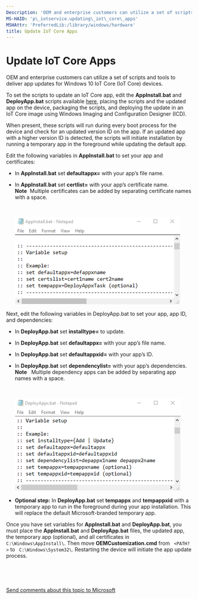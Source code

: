 ```yaml
---
Description: 'OEM and enterprise customers can utilize a set of scripts and tools to deliver app updates for Windows 10 IoT Core (IoT Core) devices.'
MS-HAID: 'p\_iotservice.updating\_iot\_core\_apps'
MSHAttr: 'PreferredLib:/library/windows/hardware'
title: Update IoT Core Apps
---
```


# Update IoT Core Apps


OEM and enterprise customers can utilize a set of scripts and tools to deliver app updates for Windows 10 IoT Core (IoT Core) devices.

To set the scripts to update an IoT Core app, edit the **AppInstall.bat** and **DeployApp.bat** scripts available [here](https://github.com/ms-iot/samples), placing the scripts and the updated app on the device, packaging the scripts, and deploying the update in an IoT Core image using Windows Imaging and Configuration Designer (ICD).

When present, these scripts will run during every boot process for the device and check for an updated version ID on the app. If an updated app with a higher version ID is detected, the scripts will initiate installation by running a temporary app in the foreground while updating the default app.

Edit the following variables in **AppInstall.bat** to set your app and certificates:

-   In **AppInstall.bat** set **defaultappx=** with your app’s file name.
-   In **AppInstall.bat** set **certlist=** with your app’s certificate name.
    **Note**  Multiple certificates can be added by separating certificate names with a space.

     

    ![appinstall.bat screenshot](images/appinstall.png)

Next, edit the following variables in DeployApp.bat to set your app, app ID, and dependencies:

-   In **DeployApp.bat** set **installtype=** to update.
-   In **DeployApp.bat** set **defaultappx=** with your app’s file name.
-   In **DeployApp.bat** set **defaultappxid=** with your app’s ID.
-   In **DeployApp.bat** set **dependencylist=** with your app’s dependencies.
    **Note**   Multiple dependency apps can be added by separating app names with a space.

     

    ![deployappx.bat screenshot](images/deployapp.png)
-   **Optional step:** In **DeployApp.bat** set **tempappx** and **tempappxid** with a temporary app to run in the foreground during your app installation. This will replace the default Microsoft-branded temporary app.

Once you have set variables for **AppInstall.bat** and **DeployApp.bat**, you must place the **AppInstall.bat** and **DeployApp.bat** files, the updated app, the temporary app (optional), and all certificates in ` C:\Windows\AppInstall\`. Then move **OEMCustomization.cmd** from ` <PATH?>` to ` C:\Windows\System32\`. Restarting the device will initiate the app update process.

 

 

[Send comments about this topic to Microsoft](mailto:wsddocfb@microsoft.com?subject=Documentation%20feedback%20%5Bp_iotservice\p_iotservice%5D:%20Update%20IoT%20Core%20Apps%20%20RELEASE:%20%284/11/2016%29&body=%0A%0APRIVACY%20STATEMENT%0A%0AWe%20use%20your%20feedback%20to%20improve%20the%20documentation.%20We%20don't%20use%20your%20email%20address%20for%20any%20other%20purpose,%20and%20we'll%20remove%20your%20email%20address%20from%20our%20system%20after%20the%20issue%20that%20you're%20reporting%20is%20fixed.%20While%20we're%20working%20to%20fix%20this%20issue,%20we%20might%20send%20you%20an%20email%20message%20to%20ask%20for%20more%20info.%20Later,%20we%20might%20also%20send%20you%20an%20email%20message%20to%20let%20you%20know%20that%20we've%20addressed%20your%20feedback.%0A%0AFor%20more%20info%20about%20Microsoft's%20privacy%20policy,%20see%20http://privacy.microsoft.com/default.aspx. "Send comments about this topic to Microsoft")



